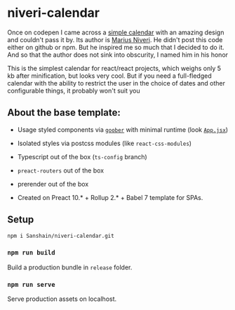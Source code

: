 # niveri-calendar

Once on codepen I came across a [simple calendar](https://codepen.io/m4r1vs/pen/MOOxyE) with an amazing design and couldn't pass it by. Its author is [Marius Niveri](https://github.com/m4r1vs/). He didn't post this code either on github or npm. But he inspired me so much that I decided to do it. And so that the author does not sink into obscurity, I named him in his honor

This is the simplest calendar for react/react projects, which weighs only 5 kb after minification, but looks very cool. But if you need a full-fledged calendar with the ability to restrict the user in the choice of dates and other configurable things, it probably won't suit you



## About the base template: 

- Usage styled components via [`goober`](https://www.npmjs.com/package/goober) with minimal runtime (look [`App.jsx`](https://github.com/Sanshain/preact-boilerplate/blob/main/source/App.jsx)) 
- Isolated styles via postcss modules (like `react-css-modules`)
- Typescript out of the box (`ts-config` branch)
- `preact-routers` out of the box
- prerender out of the box

- Created on Preact 10.* + Rollup 2.* + Babel 7 template for SPAs.

## Setup

```sh
npm i Sanshain/niveri-calendar.git
```


### `npm run build`

Build a production bundle in `release` folder.

### `npm run serve`

Serve production assets on localhost.

